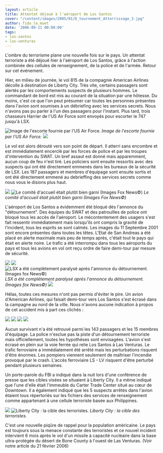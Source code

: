 ```yaml
---
layout: article
title: Attentat déjoué à l'aéroport de Los Santos
cover: "/content/images/2005/01/D_tournement_Atterrissage_3.jpg"
author: fido_le_muet
date: '2006-09-11 00:00:00'
tags:
- los-santos
- las-venturas
---
```


L'ombre du terrorisme plane une nouvelle fois sur le pays. Un attentat terroriste a été déjoué hier à l'aéroport de Los Santos, grâce à l'action combinée des cellules de renseignement, de la police et de l'armée.&nbsp;Retour sur cet événement.

Hier, en milieu de journée, le vol 815 de la compagnie American Airlines décolle à destination de Liberty City. Très vite, certains passagers sont alertés par les comportements suspects de plusieurs hommes. Le commandant de bord est mis au courant de la situation par une hôtesse. Du moins, c'est ce que l'on peut&nbsp;présumer car toutes les personnes présentes dans l'avion sont soumises à un débriefing avec les services secrets. Nous n'avons pas pu parler à l'un des passagers pour l'instant. Plus tard, trois chasseurs&nbsp;Harrier de l'US Air Force sont envoyés pour escorter le 747 jusqu'à LSX.

![Image de l'escorte fournie par l'US Air Force.](/content/images/2005/01/D_tournement_Escorte.jpg)
_Image de l'escorte fournie par l'US Air Force._[](/content/images/2005/01/D_tournement_Atterrissage_2.jpg)
![](/content/images/2005/01/D_tournement_Atterrissage_1.jpg)

Le vol est alors dérouté vers son point de départ. Il atterri sans encombre et est immédiatement encerclé par les forces de police et par les troupes d'intervention du SWAT. Un bref assaut est donné mais apparemment, aucun coup de feu n'est tiré. Les policiers sont ensuite ressortis avec des suspects qui ont été directement emmenés dans les bureaux de la sécurité de LSX. Les 187 passagers et membres d'équipage sont ensuite sortis et ont été directement emmené au debrieffing des services secrets comme nous vous le disions plus haut.

![](/content/images/2005/01/D_tournement_Atterrissage_4.jpg)
![Le comité d'accueil était plutôt bien garni (Images Fox News©)](/content/images/2005/01/D_tournement_Atterrissage_5.jpg)
_Le comité d'accueil était plutôt bien garni (Images Fox News©)_

L'aéroport de Los Santos a évidemment été bloqué dès l'annonce du "détournement". Des équipes du SWAT et des patrouilles de police ont bloqué tous les accès de l'aéroport. Le mécontentement des usagers s'est fait ressentir immédiatement mais lorsqu'ils ont compris la gravité de l'incident, tous les esprits se sont calmés. Les images du 11 Septembre 2001 sont encore présentes dans toutes les têtes. L'Etat de San Andreas a été placé en alerte maximale mais peu de temps après, c'était tout le pays qui était en alerte noire. Le trafic a été interrompu dans tous les aéroports du pays et tous les avions en vol ont reçu ordre de faire demi-tour par mesure de sécurité.

![](/content/images/2005/01/D_tournement_Blocage_1.jpg)
![](/content/images/2005/01/D_tournement_Blocage_2.jpg)
![LSX a été complètement paralysé après l'annonce du détournement. (Images fox News©)](/content/images/2005/01/D_tournement_Blocage_3.jpg)
_LSX a été complètement paralysé après l'annonce du détournement. (Images fox News©)_[](/content/images/2005/01/D_tournement_Terminal_1.jpg)
![](/content/images/2005/01/D_tournement_Terminal_2.jpg)

Hélas, toutes ces mesures n'ont pas permis d'éviter le pire. Un avion d'American Airlines, qui faisait demi-tour vers Los Santos s'est écrasé dans la campagne au nord de la ville. Nous n'avons aucune indication à propos de cet accident mis à part ces&nbsp;clichés :

![](/content/images/2005/01/D_tournement_Crash_2.jpg)
![](/content/images/2005/01/D_tournement_Crash_4.jpg)
![](/content/images/2005/01/D_tournement_Crash_3.jpg)
![](/content/images/2005/01/D_tournement_Crash_1.jpg)

Aucun survivant n'a été retrouvé parmi les 143 passagers et les 15 membres d'équipage. La police n'exclue pas la piste d'un détournement&nbsp;terroriste mais officiellement, toutes les hypothèses sont&nbsp;envisagées. L'avion s'est écrasé en plein sur la voie ferrée qui relie Los Santos à Las Venturas. Le trafic ferroviaire a immédiatement été arrêté mais les perturbations risquent d'être énormes. Les pompiers viennent seulement de maîtriser l'incendie provoqué par le crash. L'accès ferroviaire LS - LV risquent d'être perturbé pendant plusieurs semaines.

Un porte-parole du FBI a indiqué dans la nuit lors d'une conférence de presse que les cibles visées se situaient à Liberty City. Il a même indiqué que l'une d'elle était l'immeuble du Carter Trade Center situé au cœur de Downtown. Il a également indiqué que les 5 suspects arrêtés dans l'avion étaient tous répertoriés sur les fichiers des services de renseignement comme appartenant à une cellule terroriste basée aux Philippines.

![](/content/images/2005/01/D_tournement_Carter_Trade_Center.jpg)
![Liberty City : la cible des terroristes.](/content/images/2005/01/D_tournement_Downtown_LC.jpg)
_Liberty City : la cible des terroristes._

C'est une nouvelle piqûre de rappel pour la population américaine. Le pays est toujours sous la menace constante des terroristes et ce nouvel incident intervient 6 mois après le vol d'un missile à capacité nucléaire dans la base ultra-protégée du désert de Bone County à l'ouest de Las Venturas. (Voir notre article du 21 février 2006)

<!--kg-card-end: markdown-->
